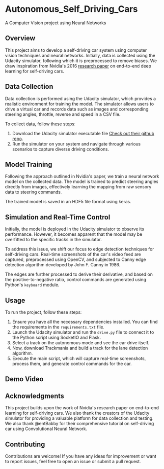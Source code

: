 # Autonomous_Self_Driving_Cars
A Computer Vision project using Neural Networks
## Overview

This project aims to develop a self-driving car system using computer vision techniques and neural networks. Initially, data is collected using the Udacity simulator, following which it is preprocessed to remove biases. We draw inspiration from Nvidia's 2016 [research paper](https://images.nvidia.com/content/tegra/automotive/images/2016/solutions/pdf/end-to-end-dl-using-px.pdf) on end-to-end deep learning for self-driving cars.

## Data Collection


Data collection is performed using the Udacity simulator, which provides a realistic environment for training the model. The simulator allows users to drive a virtual car and records data such as images and corresponding steering angles, throttle, reverse and speed in a CSV file.

To collect data, follow these steps:
1. Download the Udacity simulator executable file [Check out their github repo](https://github.com/udacity/self-driving-car-sim.git).
2. Run the simulator on your system and navigate through various scenarios to capture diverse driving conditions.

## Model Training

Following the approach outlined in Nvidia's paper, we train a neural network model on the collected data. The model is trained to predict steering angles directly from images, effectively learning the mapping from raw sensory data to steering commands.

The trained model is saved in an HDF5 file format using keras.

## Simulation and Real-Time Control

Initially, the model is deployed in the Udacity simulator to observe its performance. However, it becomes apparent that the model may be overfitted to the specific tracks in the simulator.

To address this issue, we shift our focus to edge detection techniques for self-driving cars. Real-time screenshots of the car's video feed are captured, preprocessed using OpenCV, and subjected to Canny edge detection algorithm developed by John F. Canny in 1986. 

The edges are further processed to derive their derivative, and based on the positive-to-negative ratio, control commands are generated using Python's `keyboard` module.

## Usage

To run the project, follow these steps:

1. Ensure you have all the necessary dependencies installed. You can find the requirements in the `requirements.txt` file.
2. Launch the Udacity simulator and run the `drive.py` file to connect it to the Python script using SocketIO and Flask.
3. Select a track on the autonomous mode and see the car drive itself.
4. Now, download Trackmania and build a track for the lane detection algorithm.
5. Execute the main script, which will capture real-time screenshots, process them, and generate control commands for the car.

## Demo Video 


## Acknowledgments

This project builds upon the work of Nvidia's research paper on end-to-end learning for self-driving cars. We also thank the creators of the Udacity simulator for providing a valuable platform for data collection and testing. We also thank @entBabby for their comprehensive tutorial on self-driving car using Convolutional Neural Network.

## Contributing

Contributions are welcome! If you have any ideas for improvement or want to report issues, feel free to open an issue or submit a pull request.
